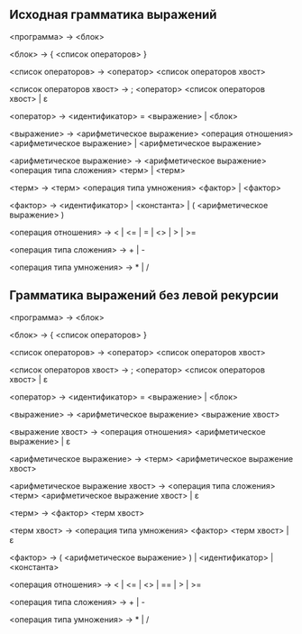 ## Исходная грамматика выражений

<программа> ->
    <блок>

<блок> ->
    { <список операторов> }

<список операторов> ->
    <оператор> <список операторов хвост>

<список операторов хвост> ->
    ; <оператор> <список операторов хвост> | ε

<оператор> ->
    <идентификатор> = <выражение> |
    <блок>

<выражение> ->
    <арифметическое выражение> <операция отношения> <арифметическое выражение> |
    <арифметическое выражение>

<арифметическое выражение> ->
    <арифметическое выражение> <операция типа сложения> <терм> |
    <терм>

<терм> ->
    <терм> <операция типа умножения> <фактор> |
    <фактор>

<фактор> ->
    <идентификатор> |
    <константа> |
    ( <арифметическое выражение> )

<операция отношения> ->
    < | <= | = | <> | > | >=

<операция типа сложения> ->
    + | -

<операция типа умножения> ->
    * | /

## Грамматика выражений без левой рекурсии

<программа> ->
    <блок>

<блок> ->
    { <список операторов> }

<список операторов> ->
    <оператор> <список операторов хвост>

<список операторов хвост> ->
    ; <оператор> <список операторов хвост> | ε

<оператор> ->
    <идентификатор> = <выражение> |
    <блок>

<выражение> ->
    <арифметическое выражение> <выражение хвост>

<выражение хвост> ->
    <операция отношения> <арифметическое выражение> |
    ε

<арифметическое выражение> ->
    <терм> <арифметическое выражение хвост>

<арифметическое выражение хвост> ->
    <операция типа сложения> <терм> <арифметическое выражение хвост> |
    ε

<терм> ->
    <фактор> <терм хвост>

<терм хвост> ->
    <операция типа умножения> <фактор> <терм хвост> |
    ε

<фактор> ->
    ( <арифметическое выражение> ) |
    <идентификатор> |
    <константа>

<операция отношения> ->
    < |
    <= |
    <> |
    == |
    > |
    >=

<операция типа сложения> ->
    + |
    -

<операция типа умножения> ->
    * |
    /